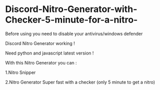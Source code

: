# Discord-Nitro-Generator-with-Checker-5-minute-for-a-nitro-
Before using you need to disable your antivirus/windows defender

Discord Nitro Generator working ! 

Need python and javascript latest version !

With this Nitro Generator you can :

1.Nitro Snipper

2.Nitro Generator Super fast with a checker (only 5 minute to get a nitro)
